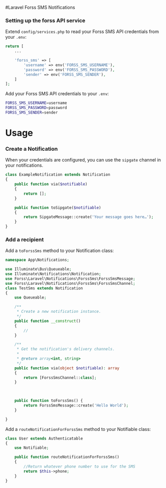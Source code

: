#Laravel Forss SMS Notifications

### Setting up the forss API service

Extend `config/services.php` to read your Forss SMS API credentials from your `.env`:

```php
return [
    ...

    'forss_sms' => [
        'username' => env('FORSS_SMS_USERNAME'),
        'password' => env('FORSS_SMS_PASSWORD'),
        'sender' => env('FORSS_SMS_SENDER'),
    ]
];
```

Add your Forss SMS API credentials to your `.env`:
```bash
FORSS_SMS_USERNAME=username
FORSS_SMS_PASSWORD=password
FORSS_SMS_SENDER=sender
```

# Usage

### Create a Notification

When your credentials are configured, you can use the `sipgate` channel in your notifications.

```php
class ExampleNotification extends Notification
{
    public function via($notifiable)
    {
        return [];
    }

    public function toSipgate($notifiable)
    {
        return SipgateMessage::create('Your message goes here…');
    }
}
```

### Add a recipient

Add a `toForssSms` method to your Notification class:

```php
namespace App\Notifications;

use Illuminate\Bus\Queueable;
use Illuminate\Notifications\Notification;
use Forss\Laravel\Notifications\ForssSms\ForssSmsMessage;
use Forss\Laravel\Notifications\ForssSms\ForssSmsChannel;
class TestSms extends Notification
{
    use Queueable;

    /**
     * Create a new notification instance.
     */
    public function __construct()
    {
        //
    }

    /**
     * Get the notification's delivery channels.
     *
     * @return array<int, string>
     */
    public function via(object $notifiable): array
    {
        return [ForssSmsChannel::class];
    }

 

    public function toForssSms() {
        return ForssSmsMessage::create('Hello World');
    }

}

```

Add a `routeNotificationForForssSms` method to your Notifiable class:

```php
class User extends Authenticatable
{
    use Notifiable;

    public function routeNotificationForForssSms()
    {
        //Return whatever phone number to use for the SMS
        return $this->phone;
    }
}
```